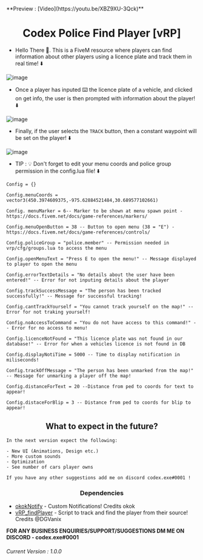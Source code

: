 <br>
**Preview : [Video](https://youtu.be/XBZ9XU-3Qck)**

<h1 align="center">Codex Police Find Player [vRP] </h1>

* Hello There 👋. This is a FiveM resource where players can find information about other players using a licence plate and track them in real time! ⬇️

![image](https://user-images.githubusercontent.com/70026038/153661932-267b6eb6-9b33-470c-b455-f0666cf39947.png)

* Once a player has inputed ⌨️ the licence plate of a vehicle, and clicked on get info, the user is then prompted with information about the player! ⬇️

![image](https://user-images.githubusercontent.com/70026038/153661977-9e68f346-4a5b-4f63-92f9-71b1535da93f.png)

* Finally, if the user selects the `TRACK` button, then a constant waypoint will be set on the player! ⬇️

![image](https://user-images.githubusercontent.com/70026038/152690749-25fd4dfb-8da5-4f2d-882c-aba538344cb4.png)

* TIP : 💡 Don't forget to edit your menu coords and police group permission in the config.lua file! ⬇️

```
Config = {}

Config.menuCoords = vector3(450.3974609375,-975.62884521484,30.689577102661)

Config. menuMarker = 6-- Marker to be shown at menu spawn point - https://docs.fivem.net/docs/game-references/markers/

Config.menuOpenButton = 38 -- Button to open menu (38 = "E") - https://docs.fivem.net/docs/game-references/controls/

Config.policeGroup = "police.member" -- Permission needed in vrp/cfg/groups.lua to access the menu

Config.openMenuText = "Press E to open the menu!" -- Message displayed to player to open the menu

Config.errorTextDetails = "No details about the user have been entered!" -- Error for not inputing details about the player

Config.trackSuccessMessage = "The person has been tracked successfully!" -- Message for successful tracking!

Config.cantTrackYourself = "You cannot track yourself on the map!" -- Error for not traking yourself!

Config.noAccessToCommand = "You do not have access to this command!" -- Error for no access to menu!

Config.licenceNotFound = "This licence plate was not found in our database!" -- Error for when a vehicles licence is not found in DB

Config.displayNotiTime = 5000 -- Time to display notification in miliseconds!

Config.trackOffMessage = "The person has been unmarked from the map!" -- Message for unmarking a player off the map!

Config.distanceForText = 20 --Distance from ped to coords for text to appear!

Config.distaceForBlip = 3 -- Distance from ped to coords for blip to appear!

```

<h2 align="center">What to expect in the future?</h2>

```
In the next version expect the following:

- New UI (Animations, Design etc.)
- More custom sounds
- Optimization 
- See number of cars player owns

If you have any other suggestions add me on discord codex.exe#0001 !
```




<h3 align="center">Dependencies</h3>

* [okokNotify](https://forum.cfx.re/t/okoknotify-standalone-paid/3907758) - Custom Notifications! Credits okok
* [vRP_findPlayer](https://github.com/DGVaniX/vRP/tree/master/vrp_findPlayer) - Script to track and find the player from their source! Credits @DGVanix


**FOR ANY BUSINESS ENQUIRIES/SUPPORT/SUGGESTIONS DM ME ON DISCORD - codex.exe#0001**


<h6>Current Version : 1.0.0</h6>
